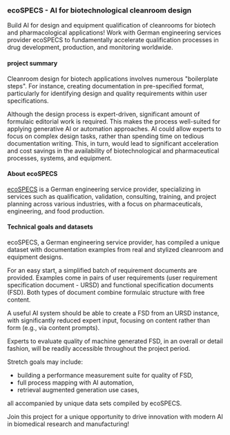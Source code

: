 ### ecoSPECS - AI for biotechnological cleanroom design

Build AI for design and equipment qualification of cleanrooms for biotech and pharmacological applications! Work with German engineering services provider ecoSPECS to fundamentally accelerate qualification processes in drug development, production, and monitoring worldwide.

#### project summary

Cleanroom design for biotech applications involves numerous "boilerplate steps". For instance, creating documentation in pre-specified format, particularly for identifying design and quality requirements within user specifications.

Although the design process is expert-driven, significant amount of formulaic editorial work is required. This makes the process well-suited for applying generative AI or automation approaches. AI could allow experts to focus on complex design tasks, rather than spending time on tedious documentation writing. This, in turn, would lead to significant acceleration and cost savings in the availability of biotechnological and pharmaceutical processes, systems, and equipment.

#### About ecoSPECS

[ecoSPECS](https://ecospecs.de/en/) is a German engineering service provider, specializing in services such as qualification, validation, consulting, training, and project planning across various industries, with a focus on pharmaceuticals, engineering, and food production.

#### Technical goals and datasets

ecoSPECS, a German engineering service provider, has compiled a unique dataset with documentation examples from real and stylized cleanroom and equipment designs. 

For an easy start, a simplified batch of requirement documents are provided. Examples come in pairs of user requirements (user requirement specification document - URSD) and functional specification documents (FSD). Both types of document combine formulaic structure with free content.

A useful AI system should be able to create a FSD from an URSD instance, with significantly reduced expert input, focusing on content rather than form (e.g., via content prompts).

Experts to evaluate quality of machine generated FSD, in an overall or detail fashion,
will be readily accessible throughout the project period.

Stretch goals may include:

* building a performance measurement suite for quality of FSD,
* full process mapping with AI automation,
* retrieval augmented generation use cases,

all accompanied by unique data sets compiled by ecoSPECS.

Join this project for a unique opportunity to drive innovation with modern AI in biomedical research and manufacturing!
